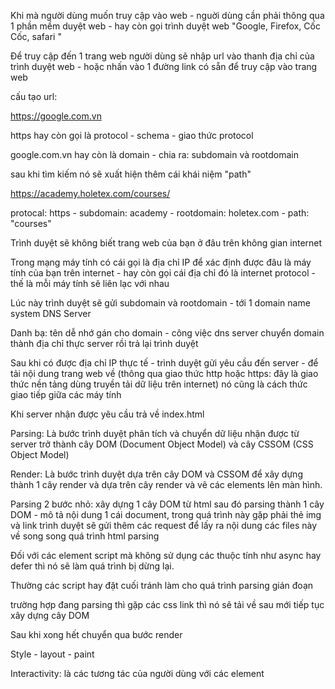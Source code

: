 Khi mà người dùng muốn truy cập vào web - nguời dùng cần phải thông qua 1 phần mềm duyệt web - hay còn gọi trình duyệt web "Google, Firefox, Cốc Cốc, safari "

Để truy cập đến 1 trang web người dùng sẽ nhập url vào thanh địa chỉ của trình duyệt web - hoặc nhấn vào 1 đường link có sẵn để truy cập vào trang web

cấu tạo url:

https://google.com.vn

https hay còn gọi là protocol - schema - giao thức protocol

google.com.vn hay còn là domain - chia ra: subdomain và rootdomain

sau khi tìm kiếm nó sẽ xuất hiện thêm cái khái niệm "path"

https://academy.holetex.com/courses/

protocal: https - subdomain: academy - rootdomain: holetex.com - path: "courses"

Trình duyệt sẽ không biết trang web của bạn ở đâu trên không gian internet

Trong mạng máy tính có cái gọi là địa chỉ IP để xác định được đâu là máy tính của bạn trên internet - hay còn gọi cái địa chỉ đó là internet protocol - thế là mỗi máy tính sẽ liên lạc với nhau

Lúc này trình duyệt sẽ gửi subdomain và rootdomain - tới 1 domain name system DNS Server

Danh bạ: tên dễ nhớ gán cho domain - công việc dns server chuyển domain thành địa chỉ thực server rồi trả lại trình duyệt

Sau khi có được địa chỉ IP thực tế - trình duyệt gửi yêu cầu đến server - để tải nội dung trang web về (thông qua giao thức http hoặc https: đây là giao thức nền tảng dùng truyền tải dữ liệu trên internet) nó cũng là cách thức giao tiếp giữa các máy tính

Khi server nhận được yêu cầu trả về index.html

Parsing: Là bước trình duyệt phân tích và chuyển dữ liệu nhận được từ server trở thành cây DOM (Document Object Model) và cây CSSOM (CSS Object Model)

Render: Là bước trình duyệt dựa trên cây DOM và CSSOM để xây dựng thành 1 cây render và dựa trên cây render và vẽ các elements lên màn hình.

Parsing 2 bước nhỏ:
xây dựng 1 cây DOM từ html sau đó parsing thành 1 cây DOM - mô tả nội dung 1 cái document, trong quá trình này gặp phải thẻ img và link trình duyệt sẽ gửi thêm các request để lấy ra nội dung các files này về song song quá trình html parsing

Đối với các element script mà không sử dụng các thuộc tính như async hay defer thì nó sẽ làm quá trình bị dừng lại.

Thường các script hay đặt cuối tránh làm cho quá trình parsing gián đoạn

trường hợp đang parsing thì gặp các css link thì nó sẽ tải về sau mới tiếp tục xây dựng cây DOM

Sau khi xong hết chuyển qua bước render

Style - layout - paint

Interactivity: là các tương tác của người dùng với các element
